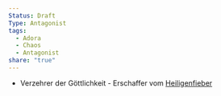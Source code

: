 ```yaml
---
Status: Draft
Type: Antagonist
tags:
  - Adora
  - Chaos
  - Antagonist
share: "true"
---
```

- Verzehrer der Göttlichkeit - Erschaffer vom [Heiligenfieber](../../Krankheiten/Heiligenfieber.md)